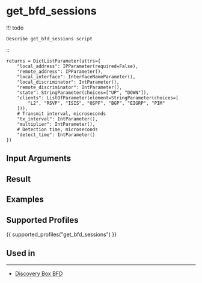 

# get_bfd_sessions

<!-- prettier-ignore -->
!!! todo

    Describe get_bfd_sessions script

::

    returns = DictListParameter(attrs={
        "local_address": IPParameter(required=False),
        "remote_address": IPParameter(),
        "local_interface": InterfaceNameParameter(),
        "local_discriminator": IntParameter(),
        "remote_discriminator": IntParameter(),
        "state": StringParameter(choices=["UP", "DOWN"]),
        "clients": ListOfParameter(element=StringParameter(choices=[
            "L2", "RSVP", "ISIS", "OSPF", "BGP", "EIGRP", "PIM"
        ])),
        # Transmit interval, microseconds
        "tx_interval": IntParameter(),
        "multiplier": IntParameter(),
        # Detection time, microseconds
        "detect_time": IntParameter()
    })

## Input Arguments

## Result

## Examples

## Supported Profiles

{{ supported_profiles("get_bfd_sessions") }}

## Used in
-------
* [Discovery Box BFD](../discovery-reference/box/bfd.md)
